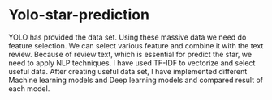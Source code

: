 # Yolo-star-prediction
YOLO has provided the data set. Using these massive data we need do feature selection. We can select various feature and combine it with the text review. Because of review text, which is essential for predict the star, we need to apply NLP techniques. I have used TF-IDF to vectorize and select useful data. After creating useful data set, I have implemented different Machine learning models and Deep learning models and compared result of each model.
